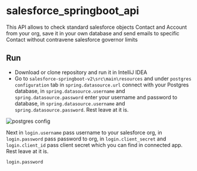 # salesforce_springboot_api
This API allows to check standard salesforce objects Contact and Account from your org, save it in your own database and send emails to specific Contact without contravene salesforce governor limits

## Run

* Download or clone repository and run it in IntelliJ IDEA
* Go to ```salesforce-springboot-v2\src\main\resources``` and under ```postgres configuration``` tab in ```spring.datasource.url``` connect with your Postgres database,
in ```spring.datasource.username``` and ```spring.datasource.password```
enter your username and password to database, in ```spring.datasource.username``` and ```spring.datasource.password```.
Rest leave at it is.

![postgres config](https://user-images.githubusercontent.com/57005090/113119620-f0ae0300-9210-11eb-981d-d9fbbe89395c.png)

Next in ```login.username``` pass username to your salesforce org, in ```login.password``` pass password to org, in ```login.client_secret```
and ```login.client_id``` pass client secret which you can find in connected app. Rest leave at it is.


```login.password```
